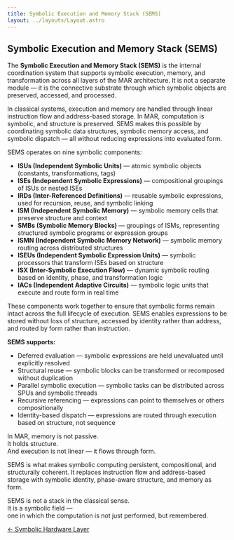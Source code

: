 ```yaml
---
title: Symbolic Execution and Memory Stack (SEMS)
layout: ../layouts/Layout.astro
---
```


## Symbolic Execution and Memory Stack (SEMS)

The **Symbolic Execution and Memory Stack (SEMS)** is the internal coordination system that supports symbolic execution, memory, and transformation across all layers of the MAR architecture. It is not a separate module — it is the connective substrate through which symbolic objects are preserved, accessed, and processed.

In classical systems, execution and memory are handled through linear instruction flow and address-based storage. In MAR, computation is symbolic, and structure is preserved. SEMS makes this possible by coordinating symbolic data structures, symbolic memory access, and symbolic dispatch — all without reducing expressions into evaluated form.

SEMS operates on nine symbolic components:

- **ISUs (Independent Symbolic Units)** — atomic symbolic objects (constants, transformations, tags)  
- **ISEs (Independent Symbolic Expressions)** — compositional groupings of ISUs or nested ISEs  
- **IRDs (Inter-Referenced Definitions)** — reusable symbolic expressions, used for recursion, reuse, and symbolic linking  
- **ISM (Independent Symbolic Memory)** — symbolic memory cells that preserve structure and context  
- **SMBs (Symbolic Memory Blocks)** — groupings of ISMs, representing structured symbolic programs or expression groups  
- **ISMN (Independent Symbolic Memory Network)** — symbolic memory routing across distributed structures  
- **ISEUs (Independent Symbolic Expression Units)** — symbolic processors that transform ISEs based on structure  
- **ISX (Inter-Symbolic Execution Flow)** — dynamic symbolic routing based on identity, phase, and transformation logic  
- **IACs (Independent Adaptive Circuits)** — symbolic logic units that execute and route form in real time

These components work together to ensure that symbolic forms remain intact across the full lifecycle of execution. SEMS enables expressions to be stored without loss of structure, accessed by identity rather than address, and routed by form rather than instruction.

**SEMS supports:**

- Deferred evaluation — symbolic expressions are held unevaluated until explicitly resolved  
- Structural reuse — symbolic blocks can be transformed or recomposed without duplication  
- Parallel symbolic execution — symbolic tasks can be distributed across SPUs and symbolic threads  
- Recursive referencing — expressions can point to themselves or others compositionally  
- Identity-based dispatch — expressions are routed through execution based on structure, not sequence

In MAR, memory is not passive.  
It holds structure.  
And execution is not linear — it flows through form.

SEMS is what makes symbolic computing persistent, compositional, and structurally coherent. It replaces instruction flow and address-based storage with symbolic identity, phase-aware structure, and memory as form.

SEMS is not a stack in the classical sense.  
It is a symbolic field —  
one in which the computation is not just performed, but remembered.


<div class="flex justify-start text-sm text-gray-600 mt-12">
  <a href="/hardware-layer" class="no-underline hover:underline">← Symbolic Hardware Layer</a>
</div>

